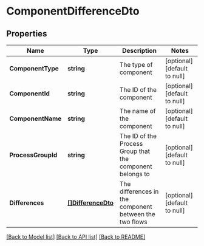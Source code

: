 # ComponentDifferenceDto

## Properties
Name | Type | Description | Notes
------------ | ------------- | ------------- | -------------
**ComponentType** | **string** | The type of component | [optional] [default to null]
**ComponentId** | **string** | The ID of the component | [optional] [default to null]
**ComponentName** | **string** | The name of the component | [optional] [default to null]
**ProcessGroupId** | **string** | The ID of the Process Group that the component belongs to | [optional] [default to null]
**Differences** | [**[]DifferenceDto**](DifferenceDTO.md) | The differences in the component between the two flows | [optional] [default to null]

[[Back to Model list]](../pkg/nifi/README.md#documentation-for-models) [[Back to API list]](../pkg/nifi/README.md#documentation-for-api-endpoints) [[Back to README]](../pkg/nifi/README.md)


